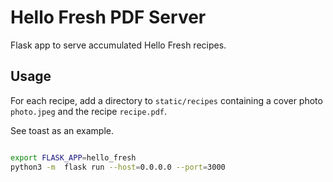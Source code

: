 # Hello Fresh PDF Server

Flask app to serve accumulated Hello Fresh recipes.

## Usage

For each recipe, add a directory to `static/recipes` containing
a cover photo `photo.jpeg` and the recipe `recipe.pdf`.

See toast as an example.

```bash

export FLASK_APP=hello_fresh
python3 -m  flask run --host=0.0.0.0 --port=3000

```

